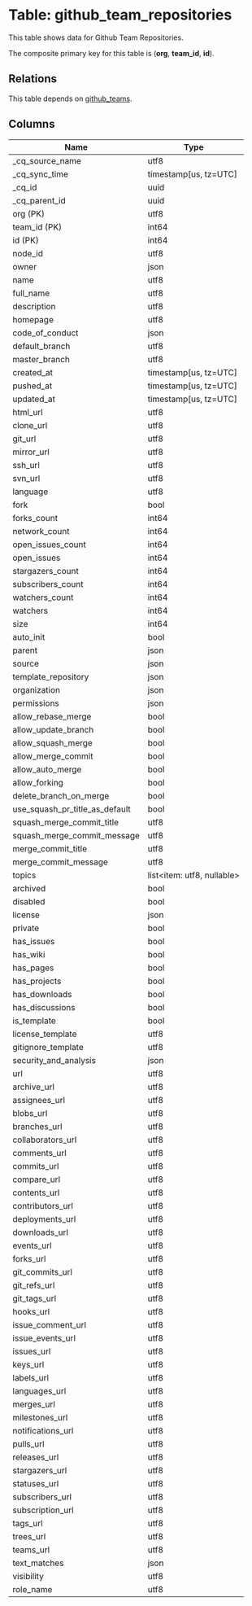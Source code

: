 # Table: github_team_repositories

This table shows data for Github Team Repositories.

The composite primary key for this table is (**org**, **team_id**, **id**).

## Relations

This table depends on [github_teams](github_teams).

## Columns

| Name          | Type          |
| ------------- | ------------- |
|_cq_source_name|utf8|
|_cq_sync_time|timestamp[us, tz=UTC]|
|_cq_id|uuid|
|_cq_parent_id|uuid|
|org (PK)|utf8|
|team_id (PK)|int64|
|id (PK)|int64|
|node_id|utf8|
|owner|json|
|name|utf8|
|full_name|utf8|
|description|utf8|
|homepage|utf8|
|code_of_conduct|json|
|default_branch|utf8|
|master_branch|utf8|
|created_at|timestamp[us, tz=UTC]|
|pushed_at|timestamp[us, tz=UTC]|
|updated_at|timestamp[us, tz=UTC]|
|html_url|utf8|
|clone_url|utf8|
|git_url|utf8|
|mirror_url|utf8|
|ssh_url|utf8|
|svn_url|utf8|
|language|utf8|
|fork|bool|
|forks_count|int64|
|network_count|int64|
|open_issues_count|int64|
|open_issues|int64|
|stargazers_count|int64|
|subscribers_count|int64|
|watchers_count|int64|
|watchers|int64|
|size|int64|
|auto_init|bool|
|parent|json|
|source|json|
|template_repository|json|
|organization|json|
|permissions|json|
|allow_rebase_merge|bool|
|allow_update_branch|bool|
|allow_squash_merge|bool|
|allow_merge_commit|bool|
|allow_auto_merge|bool|
|allow_forking|bool|
|delete_branch_on_merge|bool|
|use_squash_pr_title_as_default|bool|
|squash_merge_commit_title|utf8|
|squash_merge_commit_message|utf8|
|merge_commit_title|utf8|
|merge_commit_message|utf8|
|topics|list<item: utf8, nullable>|
|archived|bool|
|disabled|bool|
|license|json|
|private|bool|
|has_issues|bool|
|has_wiki|bool|
|has_pages|bool|
|has_projects|bool|
|has_downloads|bool|
|has_discussions|bool|
|is_template|bool|
|license_template|utf8|
|gitignore_template|utf8|
|security_and_analysis|json|
|url|utf8|
|archive_url|utf8|
|assignees_url|utf8|
|blobs_url|utf8|
|branches_url|utf8|
|collaborators_url|utf8|
|comments_url|utf8|
|commits_url|utf8|
|compare_url|utf8|
|contents_url|utf8|
|contributors_url|utf8|
|deployments_url|utf8|
|downloads_url|utf8|
|events_url|utf8|
|forks_url|utf8|
|git_commits_url|utf8|
|git_refs_url|utf8|
|git_tags_url|utf8|
|hooks_url|utf8|
|issue_comment_url|utf8|
|issue_events_url|utf8|
|issues_url|utf8|
|keys_url|utf8|
|labels_url|utf8|
|languages_url|utf8|
|merges_url|utf8|
|milestones_url|utf8|
|notifications_url|utf8|
|pulls_url|utf8|
|releases_url|utf8|
|stargazers_url|utf8|
|statuses_url|utf8|
|subscribers_url|utf8|
|subscription_url|utf8|
|tags_url|utf8|
|trees_url|utf8|
|teams_url|utf8|
|text_matches|json|
|visibility|utf8|
|role_name|utf8|